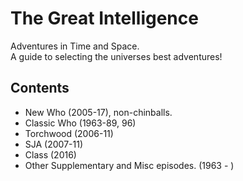 # The Great Intelligence
Adventures in Time and Space. <br>
A guide to selecting the universes best adventures!
## Contents
- New Who (2005-17), non-chinballs.
- Classic Who (1963-89, 96)
- Torchwood (2006-11)
- SJA (2007-11)
- Class (2016)
- Other Supplementary and Misc episodes. (1963 - )

